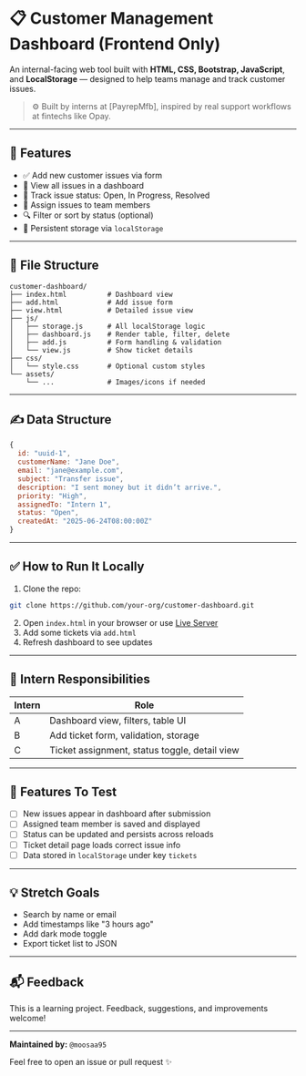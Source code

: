 # 📋 Customer Management Dashboard (Frontend Only)

An internal-facing web tool built with **HTML, CSS, Bootstrap, JavaScript**, and **LocalStorage** — designed to help teams manage and track customer issues.

> ⚙️ Built by interns at \[PayrepMfb], inspired by real support workflows at fintechs like Opay.

---

## 🚀 Features

* ✅ Add new customer issues via form
* 📄 View all issues in a dashboard
* 🔄 Track issue status: Open, In Progress, Resolved
* 👤 Assign issues to team members
* 🔍 Filter or sort by status (optional)
* 💾 Persistent storage via `localStorage`

---

## 📁 File Structure

```
customer-dashboard/
├── index.html          # Dashboard view
├── add.html            # Add issue form
├── view.html           # Detailed issue view
├── js/
│   ├── storage.js      # All localStorage logic
│   ├── dashboard.js    # Render table, filter, delete
│   ├── add.js          # Form handling & validation
│   └── view.js         # Show ticket details
├── css/
│   └── style.css       # Optional custom styles
└── assets/
    └── ...             # Images/icons if needed
```

---

## ✍️ Data Structure

```js
{
  id: "uuid-1",
  customerName: "Jane Doe",
  email: "jane@example.com",
  subject: "Transfer issue",
  description: "I sent money but it didn’t arrive.",
  priority: "High",
  assignedTo: "Intern 1",
  status: "Open",
  createdAt: "2025-06-24T08:00:00Z"
}
```

---

## ✅ How to Run It Locally

1. Clone the repo:

```bash
git clone https://github.com/your-org/customer-dashboard.git
```

2. Open `index.html` in your browser or use [Live Server](https://marketplace.visualstudio.com/items?itemName=ritwickdey.LiveServer)
3. Add some tickets via `add.html`
4. Refresh dashboard to see updates

---

## 🧠 Intern Responsibilities

| Intern | Role                                          |
| ------ | --------------------------------------------- |
| A      | Dashboard view, filters, table UI             |
| B      | Add ticket form, validation, storage          |
| C      | Ticket assignment, status toggle, detail view |

---

## 🧪 Features To Test

* [ ] New issues appear in dashboard after submission
* [ ] Assigned team member is saved and displayed
* [ ] Status can be updated and persists across reloads
* [ ] Ticket detail page loads correct issue info
* [ ] Data stored in `localStorage` under key `tickets`

---

## 💡 Stretch Goals

* Search by name or email
* Add timestamps like "3 hours ago"
* Add dark mode toggle
* Export ticket list to JSON

---

## 📬 Feedback

This is a learning project. Feedback, suggestions, and improvements welcome!

---

**Maintained by:** `@moosaa95`

Feel free to open an issue or pull request ✨
